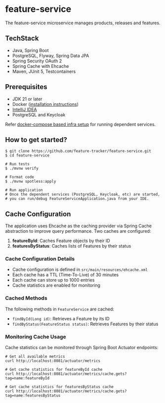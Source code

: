 # feature-service
The feature-service microservice manages products, releases and features.

## TechStack
* Java, Spring Boot
* PostgreSQL, Flyway, Spring Data JPA
* Spring Security OAuth 2
* Spring Cache with Ehcache
* Maven, JUnit 5, Testcontainers

## Prerequisites
* JDK 21 or later
* Docker ([installation instructions](https://docs.docker.com/engine/install/))
* [IntelliJ IDEA](https://www.jetbrains.com/idea/)
* PostgreSQL and Keycloak 
 
Refer [docker-compose based infra setup](https://github.com/feature-tracker/docker-infra) for running dependent services.

## How to get started?

```shell
$ git clone https://github.com/feature-tracker/feature-service.git
$ cd feature-service

# Run tests
$ ./mvnw verify

# Format code
$ ./mvnw spotless:apply

# Run application
# Once the dependent services (PostgreSQL, Keycloak, etc) are started, 
# you can run/debug FeatureServiceApplication.java from your IDE.
```

## Cache Configuration

The application uses Ehcache as the caching provider via Spring Cache abstraction to improve query performance. Two caches are configured:

1. **featureById**: Caches Feature objects by their ID
2. **featuresByStatus**: Caches lists of Features by their status

### Cache Configuration Details

- Cache configuration is defined in `src/main/resources/ehcache.xml`
- Each cache has a TTL (Time-To-Live) of 30 minutes
- Each cache can store up to 1000 entries
- Cache statistics are enabled for monitoring

### Cached Methods

The following methods in `FeatureService` are cached:

- `findById(Long id)`: Retrieves a Feature by its ID
- `findByStatus(FeatureStatus status)`: Retrieves Features by their status

### Monitoring Cache Usage

Cache statistics can be monitored through Spring Boot Actuator endpoints:

```shell
# Get all available metrics
curl http://localhost:8081/actuator/metrics

# Get cache statistics for featureById cache
curl http://localhost:8081/actuator/metrics/cache.gets?tag=name:featureById

# Get cache statistics for featuresByStatus cache
curl http://localhost:8081/actuator/metrics/cache.gets?tag=name:featuresByStatus
```
